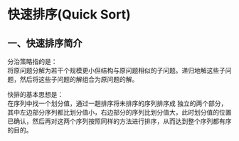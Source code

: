 # 快速排序(Quick Sort)

## 一、快速排序简介

分治策略指的是：  
将原问题分解为若干个规模更小但结构与原问题相似的子问题。递归地解这些子问题，然后将这些子问题的解组合为原问题的解。

快排的基本思想是：  
在序列中找一个划分值，通过一趟排序将未排序的序列排序成 独立的两个部分，其中左边部分序列都比划分值小，右边部分的序列比划分值大，此时划分值的位置已确认，然后再对这两个序列按照同样的方法进行排序，从而达到整个序列都有序的目的。
